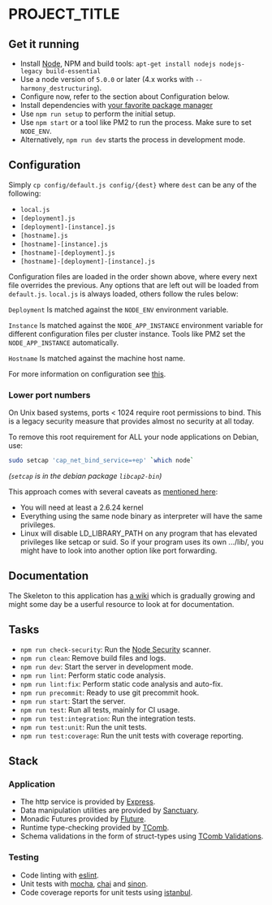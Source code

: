 # PROJECT_TITLE

## Get it running

* Install [Node][1], NPM and build tools: `apt-get install nodejs nodejs-legacy build-essential`
* Use a node version of `5.0.0` or later (4.x works with `--harmony_destructuring`).
* Configure now, refer to the section about Configuration below.
* Install dependencies with [your favorite package manager][19]
* Use `npm run setup` to perform the initial setup.
* Use `npm start` or a tool like PM2 to run the process. Make sure to set `NODE_ENV`.
* Alternatively, `npm run dev` starts the process in development mode.

## Configuration

Simply `cp config/default.js config/{dest}` where `dest` can be any of the following:

* `local.js`
* `[deployment].js`
* `[deployment]-[instance].js`
* `[hostname].js`
* `[hostname]-[instance].js`
* `[hostname]-[deployment].js`
* `[hostname]-[deployment]-[instance].js`

Configuration files are loaded in the order shown above, where every next file
overrides the previous. Any options that are left out will be loaded from
`default.js`. `local.js` is always loaded, others follow the rules below:

`Deployment` Is matched against the `NODE_ENV` environment variable.

`Instance` Is matched against the `NODE_APP_INSTANCE` environment variable for
different configuration files per cluster instance. Tools like PM2 set the
`NODE_APP_INSTANCE` automatically.

`Hostname` Is matched against the machine host name.

For more information on configuration see [this][2].

### Lower port numbers

On Unix based systems, ports < 1024 require root permissions to bind.
This is a legacy security measure that provides almost no security at all today.

To remove this root requirement for ALL your node applications on Debian, use:

```sh
sudo setcap 'cap_net_bind_service=+ep' `which node`
```

_(`setcap` is in the debian package `libcap2-bin`)_

This approach comes with several caveats as [mentioned here][17]:

* You will need at least a 2.6.24 kernel
* Everything using the same node binary as interpreter will have the same privileges.
* Linux will disable LD_LIBRARY_PATH on any program that has elevated privileges
  like setcap or suid. So if your program uses its own .../lib/, you might have
  to look into another option like port forwarding.

## Documentation

The Skeleton to this application has [a wiki][16] which is gradually growing and
might some day be a userful resource to look at for documentation.

## Tasks

* `npm run check-security`: Run the [Node Security][18] scanner.
* `npm run clean`: Remove build files and logs.
* `npm run dev`: Start the server in development mode.
* `npm run lint`: Perform static code analysis.
* `npm run lint:fix`: Perform static code analysis and auto-fix.
* `npm run precommit`: Ready to use git precommit hook.
* `npm run start`: Start the server.
* `npm run test`: Run all tests, mainly for CI usage.
* `npm run test:integration`: Run the integration tests.
* `npm run test:unit`: Run the unit tests.
* `npm run test:coverage`: Run the unit tests with coverage reporting.

## Stack

### Application

* The http service is provided by [Express][14].
* Data manipulation utilities are provided by [Sanctuary][5].
* Monadic Futures provided by [Fluture][4].
* Runtime type-checking provided by [TComb][13].
* Schema validations in the form of struct-types using [TComb Validations][15].

### Testing

* Code linting with [eslint][12].
* Unit tests with [mocha][6], [chai][7] and [sinon][8].
* Code coverage reports for unit tests using [istanbul][10].


<!-- ## References -->

[1]:   https://nodejs.org/download/
[2]:   https://github.com/lorenwest/node-config/wiki
[3]:   https://github.com/fantasyland/fantasy-land
[4]:   https://github.com/Avaq/Fluture
[5]:   https://sanctuary.js.org/
[6]:   http://mochajs.org/
[7]:   http://chaijs.com/api/bdd/
[8]:   http://sinonjs.org/
[10]:  https://github.com/gotwarlost/istanbul
[12]:  http://eslint.org/
[13]:  https://github.com/gcanti/tcomb
[14]:  http://expressjs.com/4x/api.html
[15]:  https://github.com/gcanti/tcomb-validation
[16]:  https://github.com/Avaq/node-server-skeleton/wiki
[17]:  http://stackoverflow.com/questions/413807/is-there-a-way-for-non-root-processes-to-bind-to-privileged-ports-1024-on-l#answer-414258
[18]:  https://nodesecurity.io/
[19]:  http://gugel.io/ied/
